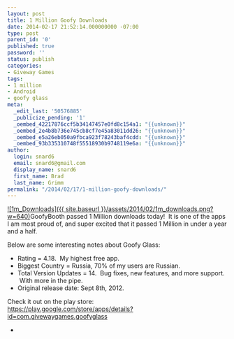 ```yaml
---
layout: post
title: 1 Million Goofy Downloads
date: 2014-02-17 21:52:14.000000000 -07:00
type: post
parent_id: '0'
published: true
password: ''
status: publish
categories:
- Giveway Games
tags:
- 1 million
- Android
- goofy glass
meta:
  _edit_last: '50576885'
  _publicize_pending: '1'
  _oembed_42217876ccf5b34147457e0fd8c154a1: "{{unknown}}"
  _oembed_2e4b8b736e745cb8cf7e45a83011dd26: "{{unknown}}"
  _oembed_e5a26eb050a9fbca923f78243baf4cdd: "{{unknown}}"
  _oembed_93b335310748f55518930b9748119e6a: "{{unknown}}"
author:
  login: snard6
  email: snard6@gmail.com
  display_name: snard6
  first_name: Brad
  last_name: Grimm
permalink: "/2014/02/17/1-million-goofy-downloads/"
---
```

[![1m_Downloads]({{ site.baseurl }}/assets/2014/02/1m_downloads.png?w=640)](http://bradgrimm.files.wordpress.com/2014/02/1m_downloads.png)GoofyBooth passed 1 Million downloads today! &nbsp;It is one of the apps I am most proud of, and super excited that it passed 1 Million in under a year and a half.

Below are some interesting notes about Goofy Glass:

- Rating = 4.18. &nbsp;My highest free app.  
- Biggest Country = Russia, 70% of my users are Russian.  
- Total Version Updates = 14. &nbsp;Bug fixes, new features, and more support. &nbsp;With more in the pipe.  
- Original release date: Sept 8th, 2012.

Check it out on the play store:  
https://play.google.com/store/apps/details?id=com.givewaygames.goofyglass

-

